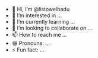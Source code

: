 - 👋 Hi, I’m @listowelbadu
- 👀 I’m interested in ...
- 🌱 I’m currently learning ...
- 💞️ I’m looking to collaborate on ...
- 📫 How to reach me ...
- 😄 Pronouns: ...
- ⚡ Fun fact: ...

<!---
listowelbadu/listowelbadu is a ✨ special ✨ repository because its `README.md` (this file) appears on your GitHub profile.
You can click the Preview link to take a look at your changes.
--->
